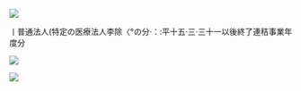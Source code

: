 ![](https://www.nta.go.jp/tmp/a97b99e6-5538-4042-a6b1-1eb273ca4374/images/093c7e6f06558209bfc7fa1e81f9951da479dcf0ef5e3f631273faf9d916f6c8.jpg)

丨普通法人(特定の医療法人李除〈°の分·：:平十五·三·三十一以後終了連秸事業年度分

![](https://www.nta.go.jp/tmp/a97b99e6-5538-4042-a6b1-1eb273ca4374/images/f6dc685939e6371e99e60ceecf29987b8ac25d18d29da5f4b07ae58d519fa12a.jpg)

![](https://www.nta.go.jp/tmp/a97b99e6-5538-4042-a6b1-1eb273ca4374/images/16e8cc1bcc10e2e9f79249450a58bc60ce4e208ec714b81ad52dcbd7004751f7.jpg)
